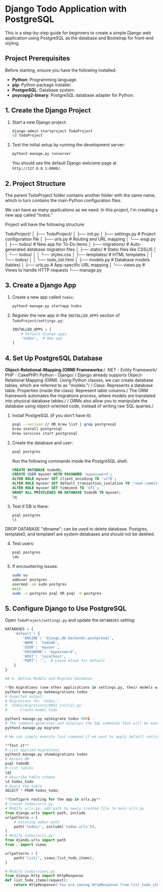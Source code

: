 # Django Todo Application with PostgreSQL

This is a step-by-step guide for beginners to create a simple Django web application using PostgreSQL as the database and Bootstrap for front-end styling.

## Project Prerequisites

Before starting, ensure you have the following installed:

- **Python**: Programming language.
- **pip**: Python package installer.
- **PostgreSQL**: Database system.
- **psycopg2-binary**: PostgreSQL database adapter for Python.

## 1. Create the Django Project

1. Start a new Django project:

    ```bash
    django-admin startproject TodoProject
    cd TodoProject
    ```

2. Test the initial setup by running the development server:

    ```bash
    python3 manage.py runserver
    ```

    You should see the default Django welcome page at `http://127.0.0.1:8000/`.


## 2. Project Structure

The parent TodoProject folder contains another folder with the same name, which in turn contains the main Python configuration files.

We can have as many applications as we need. In this project, I'm creating a new app called "todos."

Project will have the following structure:

TodoProject/ │ ├── TodoProject/ │ ├── init.py │ ├── settings.py # Project configuration file │ ├── urls.py # Routing and URL mapping │ └── wsgi.py │ ├── todos/ # New app for To-Do items │ ├── migrations/ # Auto-generated database migration files │ ├── static/ # Static files like CSS/JS │ │ └── todos/ │ │ └── styles.css │ ├── templates/ # HTML templates │ │ └── todos/ │ │ └── todo_list.html │ ├── models.py # Database models (tables) │ ├── urls.py # App-specific URL mapping │ └── views.py # Views to handle HTTP requests └── manage.py

## 3. Create a Django App

1. Create a new app called `todos`:

    ```bash
    python3 manage.py startapp todos
    ```

2. Register the new app in the `INSTALLED_APPS` section of `TodoProject/settings.py`:

    ```python
    INSTALLED_APPS = [
        # Default Django apps
        'todos',  # New app
    ]
    ```

## 4. Set Up PostgreSQL Database

**Object-Relational-Mapping (ORM) Frameworks:**/
.NET - Entity Framework/
PHP - CakePHP/
Python - Django/
/
Django already supports Object-Relational Mapping (ORM). Using Python classes, we can create database tables, which are referred to as "models."/
/
Class: Represents a database table.
Properties (inside the class): Represent table columns./
The ORM framework automates the migrations process, where models are translated into physical database tables./
/
ORMs also allow you to manipulate the database using object-oriented code, instead of writing raw SQL queries./

1. Install PostgreSQL (if you don't have it):

    ```bash
	psql --version // OR brew list | grep postgresql
    brew install postgresql
    brew services start postgresql
    ```

2. Create the database and user:

    ```bash
    psql postgres
    ```

    Run the following commands inside the PostgreSQL shell:

    ```sql
    CREATE DATABASE tododb;
    CREATE USER myuser WITH PASSWORD 'mypassword';
    ALTER ROLE myuser SET client_encoding TO 'utf8';
    ALTER ROLE myuser SET default_transaction_isolation TO 'read committed';
    ALTER ROLE myuser SET timezone TO 'UTC';
    GRANT ALL PRIVILEGES ON DATABASE tododb TO myuser;
    \q
    ```

3. Test if DB is there:
    ```bash
    psql postgres
	\l
    ```
DROP DATABASE "dbname";  can be used to delete database. Postgres, template0, and template1 are system databases and should not be deleted. 

4. Test users:
    ```bash
    psql postgres
	\du
    ```

5. If encountering issues:
    ```bash
	sudo su
	adduser postgres
	usermod -aG sudo postgres
	exit
	sudo -u postgres psql OR psql -U postgres
    ```

## 5. Configure Django to Use PostgreSQL

Open `TodoProject/settings.py` and update the `DATABASES` setting:

```python
DATABASES = {
    'default': {
        'ENGINE': 'django.db.backends.postgresql',
        'NAME': 'tododb',
        'USER': 'myuser',
        'PASSWORD': 'mypassword',
        'HOST': 'localhost',
        'PORT': '',  # Leave blank for default
    }
}

## 6. Define Models and Migrate Database

**Do migrations (see other applications in settings.py, their models will be added too)**
python3 manage.py makemigrations todos
# Expected output:
# Migrations for 'todos':
#  todos/migrations/0001_initial.py
#    - Create model Todo

python3 manage.py sqlmigrate todos 0001
# The command generates and displays the SQL commands that will be executed for the specified migration. Used for debugging, inspection purposes.
python3 manage.py migrate

# We can simply execute last command if we want to apply default settings

**Test it**
# List applied migrations
python3 manage.py showmigrations todos
# Access DB
psql tododb
# List tables
\qt
# Describe table schema
\d todos_todo
# Query the table
SELECT * FROM todos_todo;

**Configure routing for the app in urls.py**
# Create todos/urls.py
# Modify urls.py, add path to newly created file to main urls.py
from django.urls import path, include
urlpatterns = [
    # existing admin path
	path('todos/', include('todos.urls')),
]
# Modify todos/urls.py:
from djando.urls import path
from . import views

urlpatterns = [
	path('list/', views.list_todo_items),
]

# Modify todos/views.py
from django.http import HttpResponse
def list_todo_items(request):
	return HttpResponse('You are seeing HttpResponse from list_todo_items view.')
